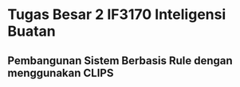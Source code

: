 # Tugas Besar 2 IF3170 Inteligensi Buatan
## Pembangunan Sistem Berbasis Rule dengan menggunakan CLIPS
